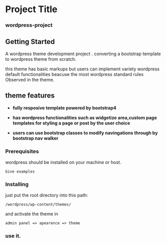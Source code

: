 # Project Title

###         wordpress-project

## Getting Started

A wordpress theme development project .
converting a bootstrap template to  wordpress theme from scratch.

this theme has basic markups but users can implement variety wordpress default functionalities beacuse the most  wordpress standard rules Observed in the theme.


## theme features

* **fully resposive template powered by bootstrap4** 

* **has wordpress functionalities such as  widgetize area,custom page templates for styling a page or post by the user choice** 

* **users can use bootstrap classes to modify navingations through by bootstrap nav walker** 


### Prerequisites

wordpress should be installed on your machine or host.

```
Give examples
```

### Installing

just put the root directory into this path: 

```
/wordpress/wp-content/themes/
```

and activate the theme in 

```
admin panel => apearence => theme 
```








### use it. 













